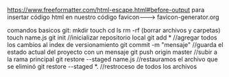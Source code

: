 
https://www.freeformatter.com/html-escape.html#before-output
para insertar código html en nuestro código
favicon---> favicon-generator.org

comandos basicos git:
mkdir
touch
cd
ls
rm
-rf (borrar archivos y carpetas)
touch name.js
git init  //inicializar repositorio local
git add *   //agregar todos los cambios al index de versionamiento
git commit -m "mensaje"    //guarda el estado actual del proyecto con un mensaje
git push origin master     //subir a la rama principal
git restore --staged name.js
//restauramos el archivo que se eliminó
git restore --staged *. //restroceso de todos los archivos



